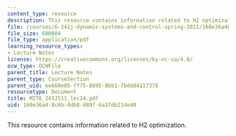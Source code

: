 ```yaml
---
content_type: resource
description: This resource contains information related to H2 optimization.
file: /courses/6-241j-dynamic-systems-and-control-spring-2011/168e36a48c6b4db8d89f6a37db214e40_MIT6_241JS11_lec24.pdf
file_size: 600804
file_type: application/pdf
learning_resource_types:
- Lecture Notes
license: https://creativecommons.org/licenses/by-nc-sa/4.0/
ocw_type: OCWFile
parent_title: Lecture Notes
parent_type: CourseSection
parent_uid: ee668e05-ff75-8895-0bb1-7bddd4117378
resourcetype: Document
title: MIT6_241JS11_lec24.pdf
uid: 168e36a4-8c6b-4db8-d89f-6a37db214e40
---
```

This resource contains information related to H2 optimization.